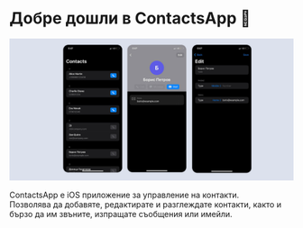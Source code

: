 # Добре дошли в ContactsApp 👋  
![Скрийншот на приложението](Screenshots/bannerContacts.png)

ContactsApp е iOS приложение за управление на контакти.  
Позволява да добавяте, редактирате и разглеждате контакти, както и бързо да им звъните, изпращате съобщения или имейли.  
